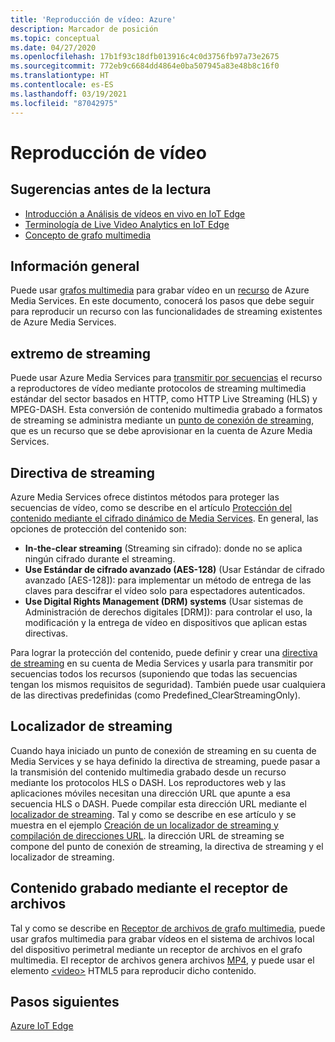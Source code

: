 ```yaml
---
title: 'Reproducción de vídeo: Azure'
description: Marcador de posición
ms.topic: conceptual
ms.date: 04/27/2020
ms.openlocfilehash: 17b1f93c18dfb013916c4c0d3756fb97a73e2675
ms.sourcegitcommit: 772eb9c6684dd4864e0ba507945a83e48b8c16f0
ms.translationtype: HT
ms.contentlocale: es-ES
ms.lasthandoff: 03/19/2021
ms.locfileid: "87042975"
---
```

# <a name="video-playback"></a>Reproducción de vídeo 

## <a name="suggested-pre-reading"></a>Sugerencias antes de la lectura 

* [Introducción a Análisis de vídeos en vivo en IoT Edge](overview.md)
* [Terminología de Live Video Analytics en IoT Edge](terminology.md)
* [Concepto de grafo multimedia](media-graph-concept.md)

## <a name="overview"></a>Información general  

Puede usar [grafos multimedia](media-graph-concept.md) para grabar vídeo en un [recurso](terminology.md#asset) de Azure Media Services. En este documento, conocerá los pasos que debe seguir para reproducir un recurso con las funcionalidades de streaming existentes de Azure Media Services.

## <a name="streaming-endpoint"></a>extremo de streaming 

Puede usar Azure Media Services para [transmitir por secuencias](terminology.md#streaming) el recurso a reproductores de vídeo mediante protocolos de streaming multimedia estándar del sector basados en HTTP, como HTTP Live Streaming (HLS) y MPEG-DASH. Esta conversión de contenido multimedia grabado a formatos de streaming se administra mediante un [punto de conexión de streaming](../latest/streaming-endpoint-concept.md), que es un recurso que se debe aprovisionar en la cuenta de Azure Media Services.

## <a name="streaming-policy"></a>Directiva de streaming 

Azure Media Services ofrece distintos métodos para proteger las secuencias de vídeo, como se describe en el artículo [Protección del contenido mediante el cifrado dinámico de Media Services](../latest/content-protection-overview.md). En general, las opciones de protección del contenido son:

* **In-the-clear streaming** (Streaming sin cifrado): donde no se aplica ningún cifrado durante el streaming.
* **Use Estándar de cifrado avanzado (AES-128)** (Usar Estándar de cifrado avanzado [AES-128]): para implementar un método de entrega de las claves para descifrar el vídeo solo para espectadores autenticados.
* **Use Digital Rights Management (DRM) systems** (Usar sistemas de Administración de derechos digitales [DRM]): para controlar el uso, la modificación y la entrega de vídeo en dispositivos que aplican estas directivas.

Para lograr la protección del contenido, puede definir y crear una [directiva de streaming](../latest/streaming-policy-concept.md) en su cuenta de Media Services y usarla para transmitir por secuencias todos los recursos (suponiendo que todas las secuencias tengan los mismos requisitos de seguridad). También puede usar cualquiera de las directivas predefinidas (como Predefined_ClearStreamingOnly).

## <a name="streaming-locator"></a>Localizador de streaming  

Cuando haya iniciado un punto de conexión de streaming en su cuenta de Media Services y se haya definido la directiva de streaming, puede pasar a la transmisión del contenido multimedia grabado desde un recurso mediante los protocolos HLS o DASH. Los reproductores web y las aplicaciones móviles necesitan una dirección URL que apunte a esa secuencia HLS o DASH. Puede compilar esta dirección URL mediante el [localizador de streaming](../latest/streaming-locators-concept.md). Tal y como se describe en ese artículo y se muestra en el ejemplo [Creación de un localizador de streaming y compilación de direcciones URL](../latest/create-streaming-locator-build-url.md). la dirección URL de streaming se compone del punto de conexión de streaming, la directiva de streaming y el localizador de streaming.

## <a name="content-recorded-using-file-sink"></a>Contenido grabado mediante el receptor de archivos  

Tal y como se describe en [Receptor de archivos de grafo multimedia](media-graph-concept.md#file-sink), puede usar grafos multimedia para grabar vídeos en el sistema de archivos local del dispositivo perimetral mediante un receptor de archivos en el grafo multimedia. El receptor de archivos genera archivos [MP4](https://developer.mozilla.org/docs/Web/Media/Formats/Containers#MP4), y puede usar el elemento [&lt;video&gt;](https://developer.mozilla.org/docs/Web/HTML/Element/video) HTML5 para reproducir dicho contenido. 

## <a name="next-steps"></a>Pasos siguientes

[Azure IoT Edge](../../iot-edge/index.yml)
<!--
## Next steps

[Playback recording](playback-recording-how-to.md)
-->
